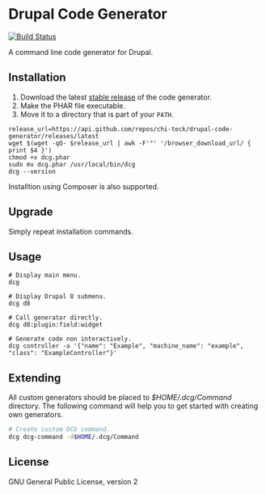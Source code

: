 # Drupal Code Generator

[![Build Status](https://travis-ci.org/Chi-teck/drupal-code-generator.svg?branch=master)](https://travis-ci.org/Chi-teck/drupal-code-generator)

A command line code generator for Drupal.

## Installation

1. Download the latest [stable release](https://github.com/Chi-teck/drupal-code-generator/releases) of the code generator.
2. Make the PHAR file executable.
3. Move it to a directory that is part of your `PATH`.

```shell
release_url=https://api.github.com/repos/chi-teck/drupal-code-generator/releases/latest
wget $(wget -qO- $release_url | awk -F'"' '/browser_download_url/ { print $4 }')
chmod +x dcg.phar
sudo mv dcg.phar /usr/local/bin/dcg
dcg --version
```
Installtion using Composer is also supported.

## Upgrade
Simply repeat installation commands.

## Usage
```shell
# Display main menu.
dcg

# Display Drupal 8 submenu.
dcg d8

# Call generator directly.
dcg d8:plugin:field:widget

# Generate code non interactively.
dcg controller -a '{"name": "Example", "machine_name": "example", "class": "ExampleController"}'
```

## Extending
All custom generators should be placed to _$HOME/.dcg/Command_ directory. The following command will help you to get started with creating own generators.
```bash
# Create custom DCG command.
dcg dcg-command -d$HOME/.dcg/Command
```

## License
GNU General Public License, version 2
